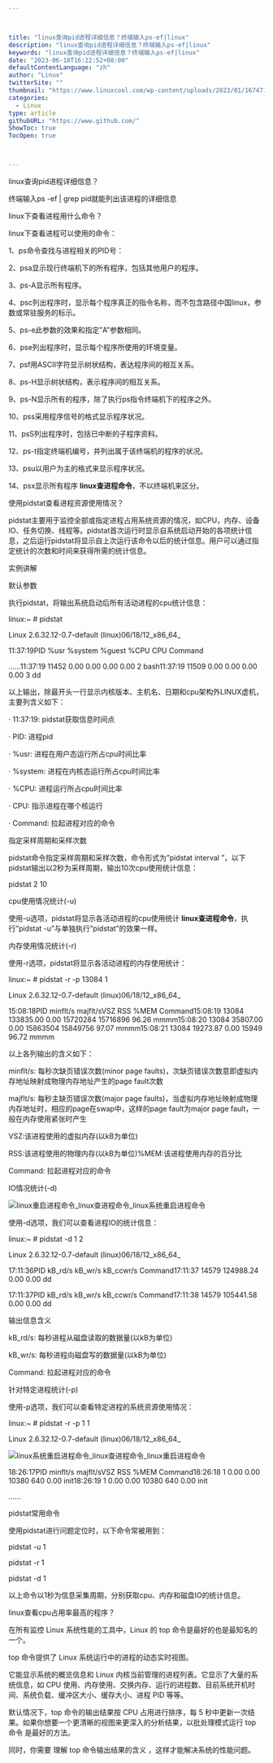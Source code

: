 ```yaml
---



title: "linux查询pid进程详细信息？终端输入ps-ef|linux"
description: "linux查询pid进程详细信息？终端输入ps-ef|linux"
keywords: "linux查询pid进程详细信息？终端输入ps-ef|linux"
date: "2023-06-18T16:22:52+08:00"
defaultContentLanguage: "zh"
author: "Linux"
twitterSite: ""
thumbnail: "https://www.linuxcool.com/wp-content/uploads/2023/01/1674713129284_0.png"
categories:
  - Linux
type: article
githubURL: "https://www.github.com/"
ShowToc: true
TocOpen: true



---
```


linux查询pid进程详细信息？

终端输入ps -ef | grep pid就能列出该进程的详细信息

linux下查看进程用什么命令？

linux下查看进程可以使用的命令：

1、ps命令查找与进程相关的PID号：

2、psa显示现行终端机下的所有程序，包括其他用户的程序。

3、ps-A显示所有程序。

4、psc列出程序时，显示每个程序真正的指令名称，而不包含路径中国linux，参数或常驻服务的标示。

5、ps-e此参数的效果和指定”A”参数相同。

6、pse列出程序时，显示每个程序所使用的环境变量。

7、psf用ASCII字符显示树状结构，表达程序间的相互关系。

8、ps-H显示树状结构，表示程序间的相互关系。

9、ps-N显示所有的程序，除了执行ps指令终端机下的程序之外。

10、pss采用程序信号的格式显示程序状况。

11、psS列出程序时，包括已中断的子程序资料。

12、ps-t指定终端机编号，并列出属于该终端机的程序的状况。

13、psu以用户为主的格式来显示程序状况。

14、psx显示所有程序 **linux查进程命令**，不以终端机来区分。

使用pidstat查看进程资源使用情况？

pidstat主要用于监控全部或指定进程占用系统资源的情况，如CPU，内存、设备IO、任务切换、线程等。pidstat首次运行时显示自系统启动开始的各项统计信息，之后运行pidstat将显示自上次运行该命令以后的统计信息。用户可以通过指定统计的次数和时间来获得所需的统计信息。

实例讲解

默认参数

执行pidstat，将输出系统启动后所有活动进程的cpu统计信息：

linux:~ # pidstat

Linux 2.6.32.12-0.7-default (linux)06/18/12_x86_64_

11:37:19PID %usr %system %guest %CPU CPU Command

……11:37:19 11452 0.00 0.00 0.00 0.00 2 bash11:37:19 11509 0.00 0.00 0.00 0.00 3 dd

以上输出，除最开头一行显示内核版本、主机名、日期和cpu架构外LINUX虚机，主要列含义如下：

· 11:37:19: pidstat获取信息时间点

· PID: 进程pid

· %usr: 进程在用户态运行所占cpu时间比率

· %system: 进程在内核态运行所占cpu时间比率

· %CPU: 进程运行所占cpu时间比率

· CPU: 指示进程在哪个核运行

· Command: 拉起进程对应的命令

指定采样周期和采样次数

pidstat命令指定采样周期和采样次数，命令形式为”pidstat interval ”，以下pidstat输出以2秒为采样周期，输出10次cpu使用统计信息：

pidstat 2 10

cpu使用情况统计(-u)

使用-u选项，pidstat将显示各活动进程的cpu使用统计 **linux查进程命令**，执行”pidstat -u”与单独执行”pidstat”的效果一样。

内存使用情况统计(-r)

使用-r选项，pidstat将显示各活动进程的内存使用统计：

linux:~ # pidstat -r -p 13084 1

Linux 2.6.32.12-0.7-default (linux)06/18/12_x86_64_

15:08:18PID minflt/s majflt/sVSZ RSS %MEM Command15:08:19 13084 133835.00 0.00 15720284 15716896 96.26 mmmm15:08:20 13084 35807.00 0.00 15863504 15849756 97.07 mmmm15:08:21 13084 19273.87 0.00 15949 96.72 mmmm

以上各列输出的含义如下：

minflt/s: 每秒次缺页错误次数(minor page faults)，次缺页错误次数意即虚拟内存地址映射成物理内存地址产生的page fault次数

majflt/s: 每秒主缺页错误次数(major page faults)，当虚拟内存地址映射成物理内存地址时，相应的page在swap中，这样的page fault为major page fault，一般在内存使用紧张时产生

VSZ:该进程使用的虚拟内存(以kB为单位)

RSS:该进程使用的物理内存(以kB为单位)%MEM:该进程使用内存的百分比

Command: 拉起进程对应的命令

IO情况统计(-d)

![linux重启进程命令_linux查进程命令_linux系统重启进程命令](https://www.linuxcool.com/wp-content/uploads/2023/01/1674713129284_0.png)

使用-d选项，我们可以查看进程IO的统计信息：

linux:~ # pidstat -d 1 2

Linux 2.6.32.12-0.7-default (linux)06/18/12_x86_64_

17:11:36PID kB_rd/s kB_wr/s kB_ccwr/s Command17:11:37 14579 124988.24 0.00 0.00 dd

17:11:37PID kB_rd/s kB_wr/s kB_ccwr/s Command17:11:38 14579 105441.58 0.00 0.00 dd

输出信息含义

kB_rd/s: 每秒进程从磁盘读取的数据量(以kB为单位)

kB_wr/s: 每秒进程向磁盘写的数据量(以kB为单位)

Command: 拉起进程对应的命令

针对特定进程统计(-p)

使用-p选项，我们可以查看特定进程的系统资源使用情况：

linux:~ # pidstat -r -p 1 1

Linux 2.6.32.12-0.7-default (linux)06/18/12_x86_64_

![linux系统重启进程命令_linux查进程命令_linux重启进程命令](https://www.linuxcool.com/wp-content/uploads/2023/01/1674713129284_1.png)

18:26:17PID minflt/s majflt/sVSZ RSS %MEM Command18:26:18 1 0.00 0.00 10380 640 0.00 init18:26:19 1 0.00 0.00 10380 640 0.00 init

……

pidstat常用命令

使用pidstat进行问题定位时，以下命令常被用到：

pidstat -u 1

pidstat -r 1

pidstat -d 1

以上命令以1秒为信息采集周期，分别获取cpu、内存和磁盘IO的统计信息。

linux查看cpu占用率最高的程序？

在所有监控 Linux 系统性能的工具中，Linux 的 top 命令是最好的也是最知名的一个。

top 命令提供了 Linux 系统运行中的进程的动态实时视图。

它能显示系统的概览信息和 Linux 内核当前管理的进程列表。它显示了大量的系统信息，如 CPU 使用、内存使用、交换内存、运行的进程数、目前系统开机时间、系统负载、缓冲区大小、缓存大小、进程 PID 等等。

默认情况下，top 命令的输出结果按 CPU 占用进行排序，每 5 秒中更新一次结果。如果你想要一个更清晰的视图来更深入的分析结果，以批处理模式运行 top 命令 是最好的方法。

同时，你需要 理解 top 命令输出结果的含义 ，这样才能解决系统的性能问题。
